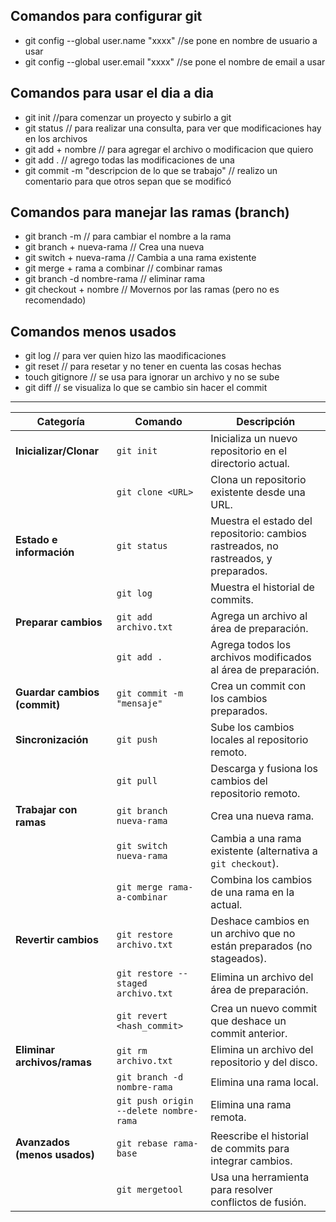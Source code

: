 ## Comandos para configurar git
- git config --global user.name "xxxx" //se pone en nombre de usuario a usar
- git config --global user.email "xxxx" //se pone el nombre de email a usar

## Comandos para usar  el dia a dia 
- git init //para comenzar un proyecto y subirlo a git
- git status // para realizar una consulta, para ver que modificaciones hay en los archivos
- git add + nombre // para agregar el archivo o modificacion que quiero 
- git add . // agrego todas las modificaciones de una
- git commit -m "descripcion de lo que se trabajo" // realizo un comentario para que otros sepan que se modificó

## Comandos para manejar las ramas (branch)
- git branch -m // para cambiar el nombre a la rama
- git branch + nueva-rama // Crea una nueva
- git switch + nueva-rama // Cambia a una rama existente 
- git merge  + rama a combinar // combinar ramas
- git branch -d nombre-rama // eliminar rama
- git checkout + nombre // Movernos por las ramas (pero no es recomendado)

## Comandos menos usados
- git log // para ver quien hizo las maodificaciones
- git reset // para resetar y no tener en cuenta las cosas hechas
- touch gitignore // se usa para ignorar un archivo y no se sube
- git diff // se visualiza lo que se cambio sin hacer el commit

---------------------------------------------------------------

| **Categoría**             | **Comando**                          | **Descripción**                                                                 |
|---------------------------|--------------------------------------|---------------------------------------------------------------------------------|
| **Inicializar/Clonar**    | `git init`                          | Inicializa un nuevo repositorio en el directorio actual.                        |
|                           | `git clone <URL>`                   | Clona un repositorio existente desde una URL.                                   |
| **Estado e información**  | `git status`                        | Muestra el estado del repositorio: cambios rastreados, no rastreados, y preparados. |
|                           | `git log`                           | Muestra el historial de commits.                                               |
| **Preparar cambios**      | `git add archivo.txt`               | Agrega un archivo al área de preparación.                                       |
|                           | `git add .`                         | Agrega todos los archivos modificados al área de preparación.                   |
| **Guardar cambios (commit)**| `git commit -m "mensaje"`          | Crea un commit con los cambios preparados.                                      |
| **Sincronización**        | `git push`                          | Sube los cambios locales al repositorio remoto.                                 |
|                           | `git pull`                          | Descarga y fusiona los cambios del repositorio remoto.                          |
| **Trabajar con ramas**    | `git branch nueva-rama`             | Crea una nueva rama.                                                            |
|                           | `git switch nueva-rama`             | Cambia a una rama existente (alternativa a `git checkout`).                     |
|                           | `git merge rama-a-combinar`         | Combina los cambios de una rama en la actual.                                   |
| **Revertir cambios**      | `git restore archivo.txt`           | Deshace cambios en un archivo que no están preparados (no stageados).           |
|                           | `git restore --staged archivo.txt`  | Elimina un archivo del área de preparación.                                     |
|                           | `git revert <hash_commit>`          | Crea un nuevo commit que deshace un commit anterior.                            |
| **Eliminar archivos/ramas**| `git rm archivo.txt`               | Elimina un archivo del repositorio y del disco.                                 |
|                           | `git branch -d nombre-rama`         | Elimina una rama local.                                                         |
|                           | `git push origin --delete nombre-rama` | Elimina una rama remota.                                                       |
| **Avanzados (menos usados)**| `git rebase rama-base`             | Reescribe el historial de commits para integrar cambios.                        |
|                           | `git mergetool`                     | Usa una herramienta para resolver conflictos de fusión.                         |
